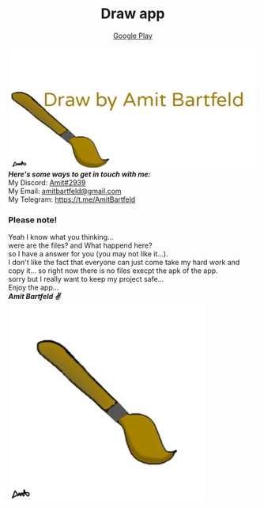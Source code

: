 <h1 align="center">Draw app</h1>
<p align="center"><a href="https://play.google.com/store/apps/details?id=com.Draw.amitbartfeld">Google Play</a></p>

[![](https://github.com/amitbartfeld/Draw/blob/master/asset/Draw%20app%20poster.png)](https://play.google.com/store/apps/details?id=com.Draw.amitbartfeld)
***Here's some ways to get in touch with me:***</br>
My Discord: [Amit#2939](https://discord.com/users/257775386870415360 "Amit#2939") </br>
My Email: [amitbartfeld@gmail.com](mailto:amitbartfeld@gmail.com "amitbartfeld@gmail.com")</br>
My Telegram: https://t.me/AmitBartfeld</br>
### Please note!
Yeah I know what you thinking... </br>
were are the files? and What happend here? </br>
so I have a answer for you (you may not like it...). </br>
I don't like the fact that everyone can just come take my hard work and copy it... so right now there is no files execpt the apk of the app. </br>
sorry but I really want to keep my project safe... </br>
Enjoy the app... </br> 
***Amit Bartfeld :v:***</br>
[![](https://github.com/amitbartfeld/Draw/blob/master/asset/Draw%20app.png)](https://play.google.com/store/apps/details?id=com.Draw.amitbartfeld)

